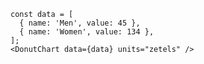     const data = [
      { name: 'Men', value: 45 },
      { name: 'Women', value: 134 },
    ];
    <DonutChart data={data} units="zetels" />
